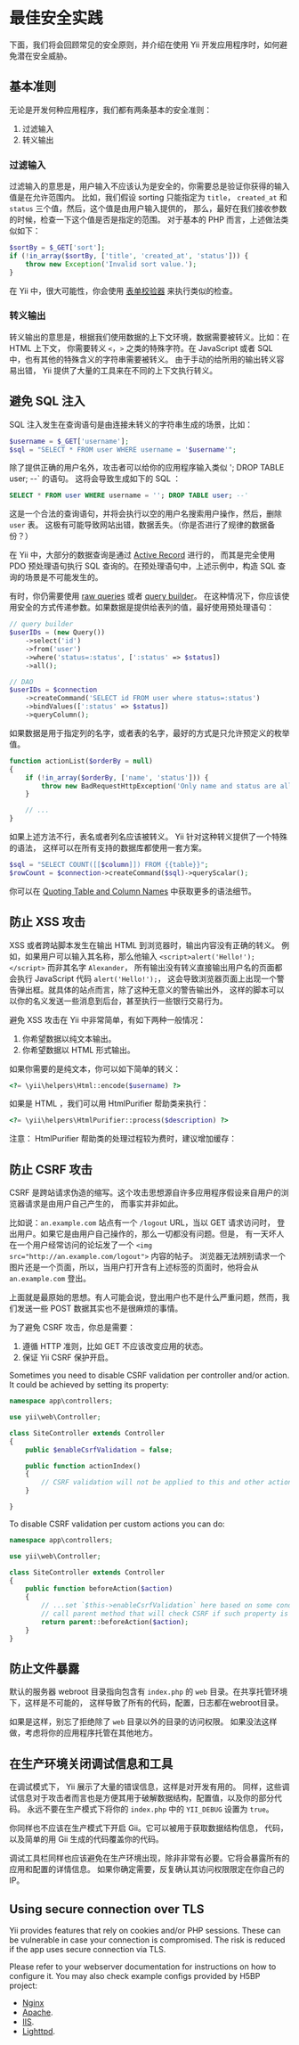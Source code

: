 最佳安全实践
=======================

下面，我们将会回顾常见的安全原则，并介绍在使用 Yii 开发应用程序时，如何避免潜在安全威胁。

基本准则
----------------

无论是开发何种应用程序，我们都有两条基本的安全准则：

1. 过滤输入
2. 转义输出


### 过滤输入

过滤输入的意思是，用户输入不应该认为是安全的，你需要总是验证你获得的输入值是在允许范围内。
比如，我们假设 sorting 只能指定为 `title`， `created_at` 和 `status` 三个值，然后，这个值是由用户输入提供的，
那么，最好在我们接收参数的时候，检查一下这个值是否是指定的范围。
对于基本的 PHP 而言，上述做法类似如下：

```php
$sortBy = $_GET['sort'];
if (!in_array($sortBy, ['title', 'created_at', 'status'])) {
	throw new Exception('Invalid sort value.');
}
```

在 Yii 中，很大可能性，你会使用 [表单校验器](input-validation.md) 来执行类似的检查。


### 转义输出

转义输出的意思是，根据我们使用数据的上下文环境，数据需要被转义。比如：在 HTML 上下文，
你需要转义 `<`，`>` 之类的特殊字符。在 JavaScript 或者 SQL 中，也有其他的特殊含义的字符串需要被转义。
由于手动的给所用的输出转义容易出错，
Yii 提供了大量的工具来在不同的上下文执行转义。

避免 SQL 注入
-----------------------

SQL 注入发生在查询语句是由连接未转义的字符串生成的场景，比如：

```php
$username = $_GET['username'];
$sql = "SELECT * FROM user WHERE username = '$username'";
```

除了提供正确的用户名外，攻击者可以给你的应用程序输入类似 '; DROP TABLE user; --` 的语句。
这将会导致生成如下的 SQL ：

```sql
SELECT * FROM user WHERE username = ''; DROP TABLE user; --'
```

这是一个合法的查询语句，并将会执行以空的用户名搜索用户操作，然后，删除 `user` 表。
这极有可能导致网站出错，数据丢失。（你是否进行了规律的数据备份？）

在 Yii 中，大部分的数据查询是通过 [Active Record](db-active-record.md) 进行的，
而其是完全使用 PDO 预处理语句执行 SQL 查询的。在预处理语句中，上述示例中，构造 SQL 查询的场景是不可能发生的。

有时，你仍需要使用 [raw queries](db-dao.md) 或者 [query builder](db-query-builder.md)。
在这种情况下，你应该使用安全的方式传递参数。如果数据是提供给表列的值，最好使用预处理语句：

```php
// query builder
$userIDs = (new Query())
    ->select('id')
    ->from('user')
    ->where('status=:status', [':status' => $status])
    ->all();

// DAO
$userIDs = $connection
    ->createCommand('SELECT id FROM user where status=:status')
    ->bindValues([':status' => $status])
    ->queryColumn();
```

如果数据是用于指定列的名字，或者表的名字，最好的方式是只允许预定义的枚举值。

```php
function actionList($orderBy = null)
{
    if (!in_array($orderBy, ['name', 'status'])) {
        throw new BadRequestHttpException('Only name and status are allowed to order by.')
    }

    // ...
}
```

如果上述方法不行，表名或者列名应该被转义。 Yii 针对这种转义提供了一个特殊的语法，
这样可以在所有支持的数据库都使用一套方案。

```php
$sql = "SELECT COUNT([[$column]]) FROM {{table}}";
$rowCount = $connection->createCommand($sql)->queryScalar();
```

你可以在 [Quoting Table and Column Names](db-dao.md#quoting-table-and-column-names) 中获取更多的语法细节。


防止 XSS 攻击
------------

XSS 或者跨站脚本发生在输出 HTML 到浏览器时，输出内容没有正确的转义。
例如，如果用户可以输入其名称，那么他输入 `<script>alert('Hello!');</script>` 而非其名字 `Alexander`，
所有输出没有转义直接输出用户名的页面都会执行 JavaScript 代码 `alert('Hello!');`，
这会导致浏览器页面上出现一个警告弹出框。就具体的站点而言，除了这种无意义的警告输出外，
这样的脚本可以以你的名义发送一些消息到后台，甚至执行一些银行交易行为。

避免 XSS 攻击在 Yii 中非常简单，有如下两种一般情况：

1. 你希望数据以纯文本输出。
2. 你希望数据以 HTML 形式输出。

如果你需要的是纯文本，你可以如下简单的转义：


```php
<?= \yii\helpers\Html::encode($username) ?>
```

如果是 HTML ，我们可以用 HtmlPurifier 帮助类来执行：

```php
<?= \yii\helpers\HtmlPurifier::process($description) ?>
```

注意： HtmlPurifier 帮助类的处理过程较为费时，建议增加缓存：

防止 CSRF 攻击
-------------

CSRF 是跨站请求伪造的缩写。这个攻击思想源自许多应用程序假设来自用户的浏览器请求是由用户自己产生的，
而事实并非如此。

比如说：`an.example.com` 站点有一个 `/logout` URL，当以 GET 请求访问时，
登出用户。如果它是由用户自己操作的，那么一切都没有问题。但是，
有一天坏人在一个用户经常访问的论坛发了一个 `<img src="http://an.example.com/logout">` 内容的帖子。
浏览器无法辨别请求一个图片还是一个页面，所以，当用户打开含有上述标签的页面时，他将会从 `an.example.com` 登出。

上面就是最原始的思想。有人可能会说，登出用户也不是什么严重问题，然而，我们发送一些 POST 数据其实也不是很麻烦的事情。

为了避免 CSRF 攻击，你总是需要：

1. 遵循 HTTP 准则，比如 GET 不应该改变应用的状态。
2. 保证 Yii CSRF 保护开启。

Sometimes you need to disable CSRF validation per controller and/or action. It could be achieved by setting its property:

```php
namespace app\controllers;

use yii\web\Controller;

class SiteController extends Controller
{
    public $enableCsrfValidation = false;

    public function actionIndex()
    {
        // CSRF validation will not be applied to this and other actions
    }

}
```

To disable CSRF validation per custom actions you can do:

```php
namespace app\controllers;

use yii\web\Controller;

class SiteController extends Controller
{
    public function beforeAction($action)
    {
        // ...set `$this->enableCsrfValidation` here based on some conditions...
        // call parent method that will check CSRF if such property is true.
        return parent::beforeAction($action);
    }
}
```


防止文件暴露
----------------------

默认的服务器 webroot 目录指向包含有 `index.php` 的 `web` 目录。在共享托管环境下，这样是不可能的，
这样导致了所有的代码，配置，日志都在webroot目录。

如果是这样，别忘了拒绝除了 `web` 目录以外的目录的访问权限。
如果没法这样做，考虑将你的应用程序托管在其他地方。

在生产环境关闭调试信息和工具
-------------------------------------------

在调试模式下， Yii 展示了大量的错误信息，这样是对开发有用的。
同样，这些调试信息对于攻击者而言也是方便其用于破解数据结构，配置值，以及你的部分代码。
永远不要在生产模式下将你的 `index.php` 中的 `YII_DEBUG` 设置为 `true`。

你同样也不应该在生产模式下开启 Gii。它可以被用于获取数据结构信息，
代码，以及简单的用 Gii 生成的代码覆盖你的代码。

调试工具栏同样也应该避免在生产环境出现，除非非常有必要。它将会暴露所有的应用和配置的详情信息。
如果你确定需要，反复确认其访问权限限定在你自己的 IP。

Using secure connection over TLS
--------------------------------

Yii provides features that rely on cookies and/or PHP sessions. These can be vulnerable in case your connection is
compromised. The risk is reduced if the app uses secure connection via TLS.

Please refer to your webserver documentation for instructions on how to configure it. You may also check example configs
provided by H5BP project:

- [Nginx](https://github.com/h5bp/server-configs-nginx)
- [Apache](https://github.com/h5bp/server-configs-apache).
- [IIS](https://github.com/h5bp/server-configs-iis).
- [Lighttpd](https://github.com/h5bp/server-configs-lighttpd).
